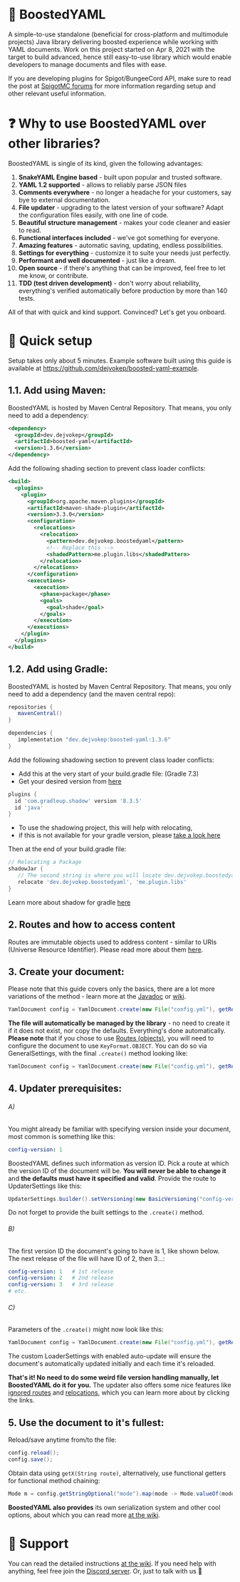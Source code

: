 # 🔼 BoostedYAML

A simple-to-use standalone (beneficial for cross-platform and multimodule projects) Java library delivering boosted experience while working with YAML documents. Work on this
project started on Apr 8, 2021 with the target to build advanced, hence still easy-to-use library which would enable
developers to manage documents and files with ease.

If you are developing plugins for Spigot/BungeeCord API, make sure to read the post at [SpigotMC forums](https://www.spigotmc.org/threads/545585/) for more information regarding setup and other relevant useful information.

# ❓ Why to use BoostedYAML over other libraries?

BoostedYAML is single of its kind, given the following advantages:

1. **SnakeYAML Engine based** - built upon popular and trusted software.
2. **YAML 1.2 supported** - allows to reliably parse JSON files
3. **Comments everywhere** - no longer a headache for your customers, say bye to external documentation.
4. **File updater** - upgrading to the latest version of your software? Adapt the configuration files easily, with one
   line of code.
5. **Beautiful structure management** - makes your code cleaner and easier to read.
6. **Functional interfaces included** - we've got something for everyone.
7. **Amazing features** - automatic saving, updating, endless possibilities.
8. **Settings for everything** - customize it to suite your needs just perfectly.
9. **Performant and well documented** - just like a dream.
10. **Open source** - if there's anything that can be improved, feel free to let me know, or contribute.
11. **TDD (test driven development)** - don't worry about reliability, everything's verified automatically before
    production by more than 140 tests.

All of that with quick and kind support. Convinced? Let's get you onboard.

# 🔧 Quick setup
Setup takes only about 5 minutes. Example software built using this guide is available at https://github.com/dejvokep/boosted-yaml-example.
## 1.1. Add using Maven:
BoostedYAML is hosted by Maven Central Repository. That means, you only need to add a dependency:
```xml
<dependency>
  <groupId>dev.dejvokep</groupId>
  <artifactId>boosted-yaml</artifactId>
  <version>1.3.6</version>
</dependency>
```
Add the following shading section to prevent class loader conflicts:
```xml
<build>
  <plugins>
    <plugin>
      <groupId>org.apache.maven.plugins</groupId>
      <artifactId>maven-shade-plugin</artifactId>
      <version>3.3.0</version>
      <configuration>
        <relocations>
          <relocation>
            <pattern>dev.dejvokep.boostedyaml</pattern>
            <!-- Replace this -->
            <shadedPattern>me.plugin.libs</shadedPattern>
          </relocation>
        </relocations>
      </configuration>
      <executions>
        <execution>
          <phase>package</phase>
          <goals>
            <goal>shade</goal>
          </goals>
        </execution>
      </executions>
    </plugin>
  </plugins>
</build>
```
## 1.2. Add using Gradle:
BoostedYAML is hosted by Maven Central Repository. That means, you only need to add a dependency (and the maven central repo):
```gradle
repositories {
   mavenCentral()
}

dependencies {
   implementation "dev.dejvokep:boosted-yaml:1.3.6"
}
```

Add the following shadowing section to prevent class loader conflicts:
- Add this at the very start of your build.gradle file: (Gradle 7.3)
- Get your desired version from [here](https://github.com/GradleUp/shadow)
```gradle
plugins {
  id 'com.gradleup.shadow' version '8.3.5'
  id 'java'
}
```
- To use the shadowing project, this will help with relocating,
- if this is not available for your gradle version, please [take a look here](https://imperceptiblethoughts.com/shadow/getting-started/)

Then at the end of your build.gradle file:
```gradle
// Relocating a Package
shadowJar {
   // The second string is where you will locate dev.dejvokep.boostedyaml
   relocate 'dev.dejvokep.boostedyaml', 'me.plugin.libs'
}
```
Learn more about shadow for gradle [here](https://imperceptiblethoughts.com/shadow/introduction/#benefits-of-shadow)

## 2. Routes and how to access content
Routes are immutable objects used to address content - similar to URIs (Universe Resource Identifier). Please read more about them [here](https://dejvokep.gitbook.io/boostedyaml/routing/routes).
## 3. Create your document:
Please note that this guide covers only the basics, there are a lot more variations of the method - learn more at the [Javadoc](https://javadoc.io/doc/dev.dejvokep/boosted-yaml/latest/dev/dejvokep/boostedyaml/YamlDocument.html) or [wiki](https://dejvokep.gitbook.io/boostedyaml/).
```java
YamlDocument config = YamlDocument.create(new File("config.yml"), getResource("config.yml"));
```
**The file will automatically be managed by the library** - no need to create it if it does not exist, nor copy the defaults. Everything's done automatically. **Please note** that if you chose to use [Routes (objects)](https://javadoc.io/doc/dev.dejvokep/boosted-yaml/latest/dev/dejvokep/boostedyaml/route/Route.html), you will need to configure the document to use `KeyFormat.OBJECT`. You can do so via GeneralSettings, with the final `.create()` method looking like:
```java
YamlDocument config = YamlDocument.create(new File("config.yml"), getResource("config.yml"), GeneralSettings.builder().setKeyFormat(KeyFormat.OBJECT).build(), LoaderSettings.DEFAULT, DumperSettings.DEFAULT, UpdaterSettings.DEFAULT);
```
## 4. Updater prerequisites:
###### A)
You might already be familiar with specifying version inside your document, most common is something like this:
```yaml
config-version: 1
```
BoostedYAML defines such information as version ID. Pick a route at which the version ID of the document will be. **You will never be able to change it** and **the defaults must have it specified and valid**. Provide the route to UpdaterSettings like this:
```java
UpdaterSettings.builder().setVersioning(new BasicVersioning("config-version")).build();
```
Do not forget to provide the built settings to the `.create()` method.
###### B)
The first version ID the document's going to have is 1, like shown below. The next release of the file will have ID of 2, then 3...:
```yaml
config-version: 1   # 1st release
config-version: 2   # 2nd release
config-version: 3   # 3rd release
# etc.
```
###### C)
Parameters of the `.create()` might now look like this:
```java
YamlDocument config = YamlDocument.create(new File("config.yml"), getResource("config.yml"), GeneralSettings.DEFAULT, LoaderSettings.builder().setAutoUpdate(true).build(), DumperSettings.DEFAULT, UpdaterSettings.builder().setVersioning(new BasicVersioning("config-version")).build());
```
The custom LoaderSettings with enabled auto-update will ensure the document's automatically updated initially and each time it's reloaded.

**That's it! No need to do some weird file version handling manually, let BoostedYAML do it for you.** The updater also offers some nice features like [ignored routes](https://dejvokep.gitbook.io/boostedyaml/settings/updatersettings#ignored-routes) and [relocations](https://dejvokep.gitbook.io/boostedyaml/settings/updatersettings#ignored-routes), which you can learn more about by clicking the links.
## 5. Use the document to it's fullest:
Reload/save anytime from/to the file:
```java
config.reload();
config.save();
```
Obtain data using `getX(String route)`, alternatively, use functional getters for functional method chaining:
```java
Mode m = config.getStringOptional("mode").map(mode -> Mode.valueOf(mode.toUpperCase())).orElse(Mode.PERFORMANCE);
```
**BoostedYAML also provides** its own serialization system and other cool options, about which you can read more [at the wiki](https://dejvokep.gitbook.io/boostedyaml/).

# 🤖 Support
You can read the detailed instructions [at the wiki](https://dejvokep.gitbook.io/boostedyaml/). If you need help with anything, feel free join the [Discord server](https://discord.gg/BbhADEy). Or, just to talk with us 👋
